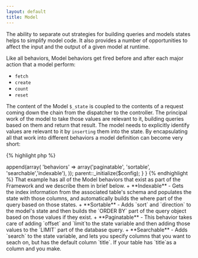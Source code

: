 ```yaml
---
layout: default
title: Model
---
```


The ability to separate out strategies for building queries and models states helps to simplify model code. It also provides a number of opportunities to affect the input and the output of a given model at runtime.

Like all behaviors, Model behaviors get fired before and after each major action that a model perform:

* `fetch`
* `create`
* `count`
* `reset`

The content of the Model `$_state` is coupled to the contents of a request coming down the chain from the dispatcher to the controller. The principal work of the model to take those values are relevant to it, building queries based on them and return that result. The model needs to explicitly identify values are relevant to it by `inserting` them into the state. By encapsulating all that work into different behaviors a model definition can become very short:

{% highlight php %}
<?php
class ComAcmeModelBars extends KModelDatabase
{
    protected function _initialize(KObjectConfig $config)
    {
        $config->append(array(
            'behaviors' => array('paginatable', 'sortable', 'searchable','indexable'),
        ));

        parent::_initialize($config);
    }
}
{% endhighlight %}

That example has all of the Model behaviors that exist as part of the Framework and we describe them in brief below.

+ **Indexable** - Gets the index information from the associated table's schema and populates the state with those columns, and automatically builds the where part of the query based on those states.
+ **Sortable** - Adds `sort` and `direction` to the model's state and then builds the `ORDER BY` part of the query object based on those values if they exist.
+ **Paginatable** - This behavior takes care of adding `offset` and `limit`to the state variable and then adding those values to the `LIMIT` part of the database query.
+ **Searchable** - Adds `search` to the state variable, and lets you specify columns that you want to seach on, but has the default column `title`. If your table has `title`as a column and you make.